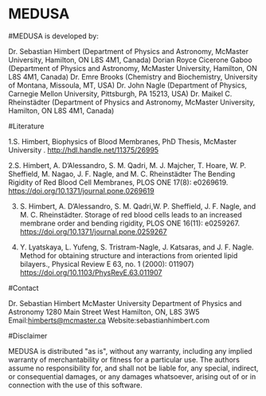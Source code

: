 # MEDUSA




#MEDUSA is developed by:

Dr. Sebastian Himbert (Department of Physics and Astronomy, McMaster University, Hamilton, ON L8S 4M1, Canada)
Dorian Royce Cicerone Gaboo (Department of Physics and Astronomy, McMaster University, Hamilton, ON L8S 4M1, Canada)
Dr. Emre Brooks (Chemistry and Biochemistry, University of Montana, Missoula, MT, USA)
Dr. John Nagle (Department of Physics, Carnegie Mellon University, Pittsburgh, PA 15213, USA)
Dr. Maikel C. Rheinstädter (Department of Physics and Astronomy, McMaster University, Hamilton, ON L8S 4M1, Canada)

#Literature

1.S. Himbert, Biophysics of Blood Membranes, PhD Thesis, McMaster University .  http://hdl.handle.net/11375/26995

2.S. Himbert, A. D’Alessandro, S. M. Qadri, M. J. Majcher, T. Hoare, W. P. Sheffield, M. Nagao, J. F. Nagle, and M. C. Rheinstädter The Bending Rigidity of Red Blood Cell Membranes, PLOS ONE 17(8): e0269619. https://doi.org/10.1371/journal.pone.0269619

3. S. Himbert, A. D’Alessandro, S. M. Qadri,W. P. Sheffield, J. F. Nagle, and M. C. Rheinstädter. Storage of red blood cells leads to an increased membrane order and bending rigidity, PLOS ONE 16(11): e0259267. https://doi.org/10.1371/journal.pone.0259267

4. Y. Lyatskaya, L. Yufeng, S. Tristram-Nagle, J. Katsaras, and J. F. Nagle. Method for obtaining structure and interactions from oriented lipid bilayers., Physical Review E 63, no. 1 (2000): 011907)  https://doi.org/10.1103/PhysRevE.63.011907

#Contact

Dr. Sebastian Himbert
McMaster University
Department of Physics and Astronomy
1280 Main Street West
Hamilton, ON, L8S 3W5
Email:himberts@mcmaster.ca
Website:sebastianhimbert.com

#Disclaimer

MEDUSA is distributed "as is", without any warranty, including any implied warranty of merchantability or fitness for a particular use. The authors assume no responsibility for, and shall not be liable for, any special, indirect, or consequential damages, or any damages whatsoever, arising out of or in connection with the use of this software.
